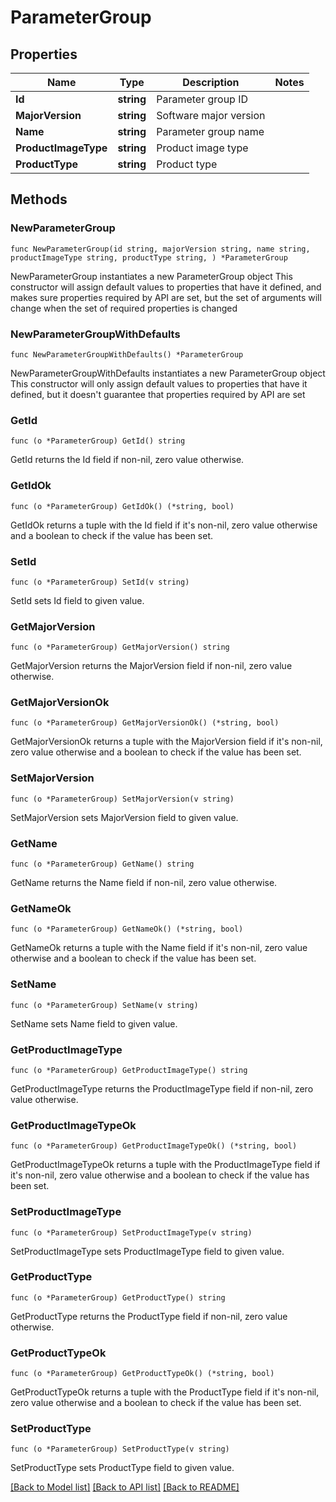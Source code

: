 # ParameterGroup

## Properties

Name | Type | Description | Notes
------------ | ------------- | ------------- | -------------
**Id** | **string** | Parameter group ID | 
**MajorVersion** | **string** | Software major version | 
**Name** | **string** | Parameter group name | 
**ProductImageType** | **string** | Product image type | 
**ProductType** | **string** | Product type | 

## Methods

### NewParameterGroup

`func NewParameterGroup(id string, majorVersion string, name string, productImageType string, productType string, ) *ParameterGroup`

NewParameterGroup instantiates a new ParameterGroup object
This constructor will assign default values to properties that have it defined,
and makes sure properties required by API are set, but the set of arguments
will change when the set of required properties is changed

### NewParameterGroupWithDefaults

`func NewParameterGroupWithDefaults() *ParameterGroup`

NewParameterGroupWithDefaults instantiates a new ParameterGroup object
This constructor will only assign default values to properties that have it defined,
but it doesn't guarantee that properties required by API are set

### GetId

`func (o *ParameterGroup) GetId() string`

GetId returns the Id field if non-nil, zero value otherwise.

### GetIdOk

`func (o *ParameterGroup) GetIdOk() (*string, bool)`

GetIdOk returns a tuple with the Id field if it's non-nil, zero value otherwise
and a boolean to check if the value has been set.

### SetId

`func (o *ParameterGroup) SetId(v string)`

SetId sets Id field to given value.


### GetMajorVersion

`func (o *ParameterGroup) GetMajorVersion() string`

GetMajorVersion returns the MajorVersion field if non-nil, zero value otherwise.

### GetMajorVersionOk

`func (o *ParameterGroup) GetMajorVersionOk() (*string, bool)`

GetMajorVersionOk returns a tuple with the MajorVersion field if it's non-nil, zero value otherwise
and a boolean to check if the value has been set.

### SetMajorVersion

`func (o *ParameterGroup) SetMajorVersion(v string)`

SetMajorVersion sets MajorVersion field to given value.


### GetName

`func (o *ParameterGroup) GetName() string`

GetName returns the Name field if non-nil, zero value otherwise.

### GetNameOk

`func (o *ParameterGroup) GetNameOk() (*string, bool)`

GetNameOk returns a tuple with the Name field if it's non-nil, zero value otherwise
and a boolean to check if the value has been set.

### SetName

`func (o *ParameterGroup) SetName(v string)`

SetName sets Name field to given value.


### GetProductImageType

`func (o *ParameterGroup) GetProductImageType() string`

GetProductImageType returns the ProductImageType field if non-nil, zero value otherwise.

### GetProductImageTypeOk

`func (o *ParameterGroup) GetProductImageTypeOk() (*string, bool)`

GetProductImageTypeOk returns a tuple with the ProductImageType field if it's non-nil, zero value otherwise
and a boolean to check if the value has been set.

### SetProductImageType

`func (o *ParameterGroup) SetProductImageType(v string)`

SetProductImageType sets ProductImageType field to given value.


### GetProductType

`func (o *ParameterGroup) GetProductType() string`

GetProductType returns the ProductType field if non-nil, zero value otherwise.

### GetProductTypeOk

`func (o *ParameterGroup) GetProductTypeOk() (*string, bool)`

GetProductTypeOk returns a tuple with the ProductType field if it's non-nil, zero value otherwise
and a boolean to check if the value has been set.

### SetProductType

`func (o *ParameterGroup) SetProductType(v string)`

SetProductType sets ProductType field to given value.



[[Back to Model list]](../README.md#documentation-for-models) [[Back to API list]](../README.md#documentation-for-api-endpoints) [[Back to README]](../README.md)


